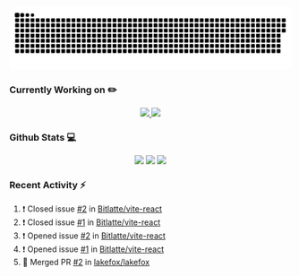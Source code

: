 <div align='center'>
  <img src='https://raw.githubusercontent.com/Bitlatte/Bitlatte/output/github-snake.svg' />
</div>

### Currently Working on :pencil2:
<div align='center'>
  <a href='https://github.com/Bitlatte/vite-react'>
    <img width='49.5%' src='https://github-readme-stats.vercel.app/api/pin/?username=Bitlatte&repo=vite-react' />
  </a>
  <a href='https://github.com/Bitlatte/REST-boilerplate'>
    <img width='49.5%' src='https://github-readme-stats.vercel.app/api/pin/?username=Bitlatte&repo=REST-boilerplate' />
  </a>
</div>

### Github Stats :computer:
<div align='center'>
  <img width='49.5%' src='https://github-readme-stats.vercel.app/api?username=Bitlatte&show_icons=true&hide_border=true' />
  <img width='49.5%' src='https://github-readme-streak-stats.herokuapp.com/?user=Bitlatte&hide_border=true' />
  <img width='99%'  src='https://activity-graph.herokuapp.com/graph?username=Bitlatte&theme=minimal&hide_border=true' />
</div>

### Recent Activity :zap:
<!--START_SECTION:activity-->
1. ❗️ Closed issue [#2](https://github.com/Bitlatte/vite-react/issues/2) in [Bitlatte/vite-react](https://github.com/Bitlatte/vite-react)
2. ❗️ Closed issue [#1](https://github.com/Bitlatte/vite-react/issues/1) in [Bitlatte/vite-react](https://github.com/Bitlatte/vite-react)
3. ❗️ Opened issue [#2](https://github.com/Bitlatte/vite-react/issues/2) in [Bitlatte/vite-react](https://github.com/Bitlatte/vite-react)
4. ❗️ Opened issue [#1](https://github.com/Bitlatte/vite-react/issues/1) in [Bitlatte/vite-react](https://github.com/Bitlatte/vite-react)
5. 🎉 Merged PR [#2](https://github.com/lakefox/lakefox/pull/2) in [lakefox/lakefox](https://github.com/lakefox/lakefox)
<!--END_SECTION:activity-->

